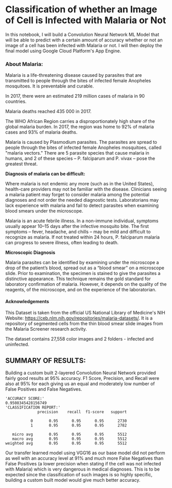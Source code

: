 # Classification of whether an Image of Cell is Infected with Malaria or Not


In this notebook, I will build a Convolution Neural Network ML Model that will be able to predict with a certain amount of accuracy whether or not an image of a cell has been infected with Malaria or not. I will then deploy the final model using Google Cloud Platform's App Engine.


### About Malaria:

Malaria is a life-threatening disease caused by parasites that are transmitted to people through the bites of infected female Anopheles mosquitoes. It is preventable and curable.

In 2017, there were an estimated 219 million cases of malaria in 90 countries.

Malaria deaths reached 435 000 in 2017.

The WHO African Region carries a disproportionately high share of the global malaria burden. In 2017, the region was home to 92% of malaria cases and 93% of malaria deaths.

Malaria is caused by Plasmodium parasites. The parasites are spread to people through the bites of infected female Anopheles mosquitoes, called "malaria vectors." There are 5 parasite species that cause malaria in humans, and 2 of these species – P. falciparum and P. vivax – pose the greatest threat.

**Diagnosis of malaria can be difficult:**

Where malaria is not endemic any more (such as in the United States), health-care providers may not be familiar with the disease. Clinicians seeing a malaria patient may forget to consider malaria among the potential diagnoses and not order the needed diagnostic tests. Laboratorians may lack experience with malaria and fail to detect parasites when examining blood smears under the microscope.

Malaria is an acute febrile illness. In a non-immune individual, symptoms usually appear 10–15 days after the infective mosquito bite. The first symptoms – fever, headache, and chills – may be mild and difficult to recognize as malaria. If not treated within 24 hours, P. falciparum malaria can progress to severe illness, often leading to death.

**Microscopic Diagnosis**

Malaria parasites can be identified by examining under the microscope a drop of the patient’s blood, spread out as a “blood smear” on a microscope slide. Prior to examination, the specimen is stained to give the parasites a distinctive appearance. This technique remains the gold standard for laboratory confirmation of malaria. However, it depends on the quality of the reagents, of the microscope, and on the experience of the laboratorian.


#### Acknowledgements

This Dataset is taken from the official US National Library of Medicine's NIH Website: https://ceb.nlm.nih.gov/repositories/malaria-datasets/. It is a repository of segmented cells from the thin blood smear slide images from the Malaria Screener research activity.

The dataset contains 27,558 color images and 2 folders - infected and uninfected.



## SUMMARY OF RESULTS:

Building a custom built 2-layered Convolution Neural Network provided fairly good results at 95% accuracy. F1 Score, Precision, and Recall were also at 95% for each giving us an equal and moderately low number of False Positives and False Negatives.

```
'ACCURACY SCORE:'
0.9508345428156749
'CLASSIFICATION REPORT:'
              precision    recall  f1-score   support

           0       0.95      0.95      0.95      2730
           1       0.95      0.95      0.95      2782

   micro avg       0.95      0.95      0.95      5512
   macro avg       0.95      0.95      0.95      5512
weighted avg       0.95      0.95      0.95      5512
```

Our transfer learned model using VGG16 as our base model did not perform as well with an accuracy level at 91% and much more False Negatives than False Positives (a lower precision when stating if the cell was not infected with Malaria) which is very dangerous in medical diagnoses. This is to be expected since the classification of such images is so highly specific, building a custom built model would give much better accuracy.